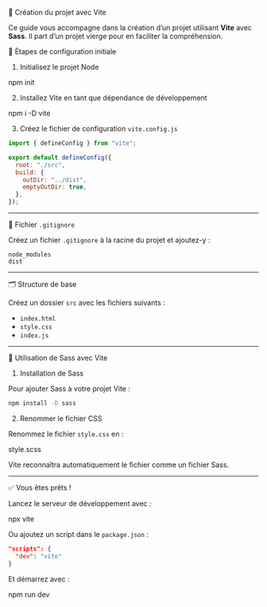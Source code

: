 
🚀 Création du projet avec Vite

Ce guide vous accompagne dans la création d’un projet utilisant **Vite** avec **Sass**. Il part d’un projet vierge pour en faciliter la compréhension.



📁 Étapes de configuration initiale

1. Initialisez le projet Node


npm init


 2. Installez Vite en tant que dépendance de développement

npm i -D vite


3. Créez le fichier de configuration `vite.config.js`

```js
import { defineConfig } from "vite";

export default defineConfig({
  root: "./src",
  build: {
    outDir: "../dist",
    emptyOutDir: true,
  },
});
```

---

 📄 Fichier `.gitignore`

Créez un fichier `.gitignore` à la racine du projet et ajoutez-y :

```
node_modules
dist
```

---

🗂️ Structure de base

Créez un dossier `src` avec les fichiers suivants :

- `index.html`
- `style.css`
- `index.js`

---

 🎨 Utilisation de Sass avec Vite

1. Installation de Sass

Pour ajouter Sass à votre projet Vite :

```bash
npm install -D sass
```

 2. Renommer le fichier CSS

Renommez le fichier `style.css` en :


style.scss


Vite reconnaîtra automatiquement le fichier comme un fichier Sass.

---

✅ Vous êtes prêts !

Lancez le serveur de développement avec :


npx vite


Ou ajoutez un script dans le `package.json` :

```json
"scripts": {
  "dev": "vite"
}
```

Et démarrez avec :


npm run dev

